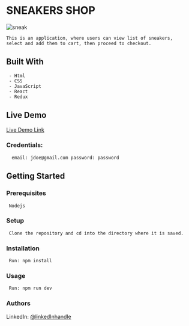 # SNEAKERS SHOP

![sneak](https://user-images.githubusercontent.com/46329537/185915291-0ba3d627-8b82-458c-953a-eff71f990b74.png)


    This is an application, where users can view list of sneakers, 
    select and add them to cart, then proceed to checkout.
     
## Built With
     - Html
     - CSS
     - JavaScript
     - React
     - Redux

## Live Demo 
[Live Demo Link](https://zingy-trifle-a46a4b.netlify.app/)
### Credentials: 
      email: jdoe@gmail.com password: password

## Getting Started

### Prerequisites
     Nodejs
### Setup
     Clone the repository and cd into the directory where it is saved.
### Installation
     Run: npm install
### Usage
     Run: npm run dev

### Authors

LinkedIn: [@linkedInhandle](https://www.linkedin.com/in/uchechukwu-inyama)
